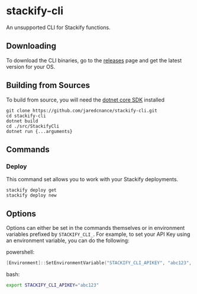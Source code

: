 # stackify-cli

An unsupported CLI for Stackify functions.

## Downloading

To download the CLI binaries, go to the [releases](https://github.com/jaredcnance/stackify-cli/releases) page and get the latest version for your OS.


## Building from Sources

To build from source, you will need the [dotnet core SDK](https://www.microsoft.com/net/download/core) installed

```
git clone https://github.com/jaredcnance/stackify-cli.git
cd stackify-cli
dotnet build
cd ./src/StackifyCli
dotnet run {...arguments}
```

## Commands

### Deploy

This command set allows you to work with your Stackify deployments.

```
stackify deploy get
stackify deploy new
```

## Options

Options can either be set in the commands themselves or in environment variables prefixed by `STACKIFY_CLI_`.
For example, to set your API Key using an environment variable, you can do the following:

powershell:

```powershell
[Environment]::SetEnvironmentVariable("STACKIFY_CLI_APIKEY", "abc123", "User")
```

bash:

```bash
export STACKIFY_CLI_APIKEY="abc123"
```